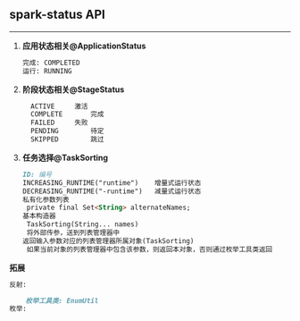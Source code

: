 ## **spark-status API**

---

1. **应用状态相关@ApplicationStatus**

   ```markdown
   完成: COMPLETED
   运行: RUNNING
   ```

2. **阶段状态相关@StageStatus**

   ```markdown
     ACTIVE		激活
     COMPLETE		完成
     FAILED		失败
     PENDING		待定
     SKIPPED		跳过
   ```

3. **任务选择@TaskSorting**

   ```markdown
   ID: 编号
   INCREASING_RUNTIME("runtime")	增量式运行状态
   DECREASING_RUNTIME("-runtime")	减量式运行状态
   私有化参数列表
   	private final Set<String> alternateNames;
   基本构造器
   	TaskSorting(String... names)
   	将外部传参，送到列表管理器中
   返回输入参数对应的列表管理器所属对象(TaskSorting)
   	如果当前对象的列表管理器中包含该参数，则返回本对象，否则通过枚举工具类返回
   ```

**拓展**

```markdown
反射:

	枚举工具类: EnumUtil
枚举:
```


